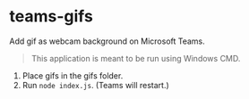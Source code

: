# teams-gifs

Add gif as webcam background on Microsoft Teams.

> This application is meant to be run using Windows CMD.

1. Place gifs in the gifs folder.
2. Run `node index.js`. (Teams will restart.)